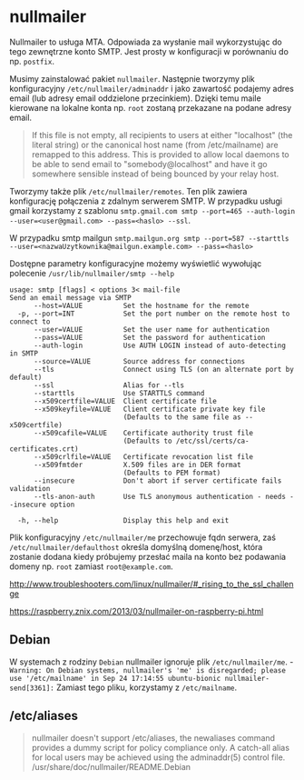 # nullmailer

Nullmailer to usługa MTA. Odpowiada za wysłanie mail wykorzystując do tego zewnętrzne konto SMTP.
Jest prosty w konfiguracji w porównaniu do np. `postfix`.

Musimy zainstalować pakiet `nullmailer`.
Następnie tworzymy plik konfiguracyjny `/etc/nullmailer/adminaddr` i jako zawartość podajemy adres email (lub adresy email oddzielone przecinkiem). Dzięki temu maile kierowane na lokalne konta np. `root` zostaną przekazane na podane adresy email.

> If  this  file  is  not  empty,  all recipients to users at either "localhost" (the literal string) or the canonical host name (from  /etc/mailname)  are  remapped  to this  address.  This is provided to allow local daemons to be able to send email to "somebody@localhost" and have it go somewhere sensible instead of being bounced  by  your relay host.

Tworzymy także plik `/etc/nullmailer/remotes`. Ten plik zawiera konfigurację połączenia z zdalnym serwerem SMTP.
W przypadku usługi gmail korzystamy z szablonu `smtp.gmail.com smtp --port=465 --auth-login --user=<user@gmail.com> --pass=<haslo> --ssl`.

W przypadku smtp mailgun `smtp.mailgun.org smtp --port=587 --starttls --user=<nazwaUzytkownika@mailgun.example.com> --pass=<haslo>`

Dostępne parametry konfiguracyjne możemy wyświetlić wywołując polecenie `/usr/lib/nullmailer/smtp --help`

```
usage: smtp [flags] < options 3< mail-file
Send an email message via SMTP
      --host=VALUE          Set the hostname for the remote
  -p, --port=INT            Set the port number on the remote host to connect to
      --user=VALUE          Set the user name for authentication
      --pass=VALUE          Set the password for authentication
      --auth-login          Use AUTH LOGIN instead of auto-detecting in SMTP
      --source=VALUE        Source address for connections
      --tls                 Connect using TLS (on an alternate port by default)
      --ssl                 Alias for --tls
      --starttls            Use STARTTLS command
      --x509certfile=VALUE  Client certificate file
      --x509keyfile=VALUE   Client certificate private key file
                            (Defaults to the same file as --x509certfile)
      --x509cafile=VALUE    Certificate authority trust file
                            (Defaults to /etc/ssl/certs/ca-certificates.crt)
      --x509crlfile=VALUE   Certificate revocation list file
      --x509fmtder          X.509 files are in DER format
                            (Defaults to PEM format)
      --insecure            Don't abort if server certificate fails validation
      --tls-anon-auth       Use TLS anonymous authentication - needs --insecure option

  -h, --help                Display this help and exit
```

Plik konfiguracyjny `/etc/nullmailer/me` przechowuje fqdn serwera, zaś `/etc/nullmailer/defaulthost` określa domyślną domenę/host, która zostanie dodana kiedy próbujemy przesłać maila na konto bez podawania domeny np. `root` zamiast `root@example.com`.

http://www.troubleshooters.com/linux/nullmailer/#_rising_to_the_ssl_challenge

https://raspberry.znix.com/2013/03/nullmailer-on-raspberry-pi.html

## Debian

W systemach z rodziny `Debian` nullmailer ignoruje plik `/etc/nullmailer/me`. - `
Warning: On Debian systems, nullmailer's 'me' is disregarded; please use '/etc/mailname' in
Sep 24 17:14:55 ubuntu-bionic nullmailer-send[3361]:`
Zamiast tego pliku, korzystamy z `/etc/mailname`.

## /etc/aliases

>nullmailer doesn't support /etc/aliases, the newaliases command provides a dummy script for policy compliance only. A catch-all alias for local users may be achieved using the adminaddr(5) control file.
/usr/share/doc/nullmailer/README.Debian
